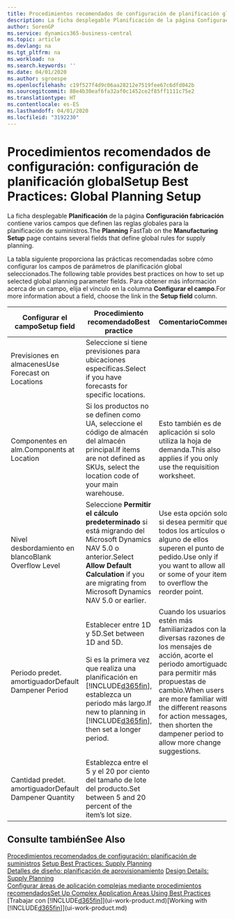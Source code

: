 ```yaml
---
title: Procedimientos recomendados de configuración de planificación global | Documentos de Microsoft
description: La ficha desplegable Planificación de la página Configuración fabricación contiene varios campos que definen las reglas globales para la planificación de suministros.
author: SorenGP
ms.service: dynamics365-business-central
ms.topic: article
ms.devlang: na
ms.tgt_pltfrm: na
ms.workload: na
ms.search.keywords: ''
ms.date: 04/01/2020
ms.author: sgroespe
ms.openlocfilehash: c19f527f4d9c06aa28212e7519fee67c6dfd042b
ms.sourcegitcommit: 88e4b30eaf6fa32af0c1452ce2f85ff1111c75e2
ms.translationtype: HT
ms.contentlocale: es-ES
ms.lasthandoff: 04/01/2020
ms.locfileid: "3192230"
---
```

# <a name="setup-best-practices-global-planning-setup"></a><span data-ttu-id="6d2d2-103">Procedimientos recomendados de configuración: configuración de planificación global</span><span class="sxs-lookup"><span data-stu-id="6d2d2-103">Setup Best Practices: Global Planning Setup</span></span>
<span data-ttu-id="6d2d2-104">La ficha desplegable **Planificación** de la página **Configuración fabricación** contiene varios campos que definen las reglas globales para la planificación de suministros.</span><span class="sxs-lookup"><span data-stu-id="6d2d2-104">The **Planning** FastTab on the **Manufacturing Setup** page contains several fields that define global rules for supply planning.</span></span>  

 <span data-ttu-id="6d2d2-105">La tabla siguiente proporciona las prácticas recomendadas sobre cómo configurar los campos de parámetros de planificación global seleccionados.</span><span class="sxs-lookup"><span data-stu-id="6d2d2-105">The following table provides best practices on how to set up selected global planning parameter fields.</span></span> <span data-ttu-id="6d2d2-106">Para obtener más información acerca de un campo, elija el vínculo en la columna **Configurar el campo**.</span><span class="sxs-lookup"><span data-stu-id="6d2d2-106">For more information about a field, choose the link in the **Setup field** column.</span></span>  

|<span data-ttu-id="6d2d2-107">Configurar el campo</span><span class="sxs-lookup"><span data-stu-id="6d2d2-107">Setup field</span></span>|<span data-ttu-id="6d2d2-108">Procedimiento recomendado</span><span class="sxs-lookup"><span data-stu-id="6d2d2-108">Best practice</span></span>|<span data-ttu-id="6d2d2-109">Comentario</span><span class="sxs-lookup"><span data-stu-id="6d2d2-109">Comment</span></span>|  
|-----------------|-------------------|-------------|  
|<span data-ttu-id="6d2d2-110">Previsiones en almacenes</span><span class="sxs-lookup"><span data-stu-id="6d2d2-110">Use Forecast on Locations</span></span>|<span data-ttu-id="6d2d2-111">Seleccione si tiene previsiones para ubicaciones específicas.</span><span class="sxs-lookup"><span data-stu-id="6d2d2-111">Select if you have forecasts for specific locations.</span></span>||  
|<span data-ttu-id="6d2d2-112">Componentes en alm.</span><span class="sxs-lookup"><span data-stu-id="6d2d2-112">Components at Location</span></span>|<span data-ttu-id="6d2d2-113">Si los productos no se definen como UA, seleccione el código de almacén del almacén principal.</span><span class="sxs-lookup"><span data-stu-id="6d2d2-113">If items are not defined as SKUs, select the location code of your main warehouse.</span></span>|<span data-ttu-id="6d2d2-114">Esto también es de aplicación si solo utiliza la hoja de demanda.</span><span class="sxs-lookup"><span data-stu-id="6d2d2-114">This also applies if you only use the requisition worksheet.</span></span>|  
|<span data-ttu-id="6d2d2-115">Nivel desbordamiento en blanco</span><span class="sxs-lookup"><span data-stu-id="6d2d2-115">Blank Overflow Level</span></span>|<span data-ttu-id="6d2d2-116">Seleccione **Permitir el cálculo predeterminado** si está migrando del Microsoft Dynamics NAV 5.0 o anterior.</span><span class="sxs-lookup"><span data-stu-id="6d2d2-116">Select **Allow Default Calculation** if you are migrating from Microsoft Dynamics NAV 5.0 or earlier.</span></span>|<span data-ttu-id="6d2d2-117">Use esta opción solo si desea permitir que todos los artículos o alguno de ellos superen el punto de pedido.</span><span class="sxs-lookup"><span data-stu-id="6d2d2-117">Use only if you want to allow all or some of your items to overflow the reorder point.</span></span>|  
|<span data-ttu-id="6d2d2-118">Periodo predet. amortiguador</span><span class="sxs-lookup"><span data-stu-id="6d2d2-118">Default Dampener Period</span></span>|<span data-ttu-id="6d2d2-119">Establecer entre 1D y 5D.</span><span class="sxs-lookup"><span data-stu-id="6d2d2-119">Set between 1D and 5D.</span></span><br /><br /> <span data-ttu-id="6d2d2-120">Si es la primera vez que realiza una planificación en [!INCLUDE[d365fin](includes/d365fin_md.md)], establezca un periodo más largo.</span><span class="sxs-lookup"><span data-stu-id="6d2d2-120">If new to planning in [!INCLUDE[d365fin](includes/d365fin_md.md)], then set a longer period.</span></span>|<span data-ttu-id="6d2d2-121">Cuando los usuarios estén más familiarizados con las diversas razones de los mensajes de acción, acorte el periodo amortiguador para permitir más propuestas de cambio.</span><span class="sxs-lookup"><span data-stu-id="6d2d2-121">When users are more familiar with the different reasons for action messages, then shorten the dampener period to allow more change suggestions.</span></span>|  
|<span data-ttu-id="6d2d2-122">Cantidad predet. amortiguador</span><span class="sxs-lookup"><span data-stu-id="6d2d2-122">Default Dampener Quantity</span></span>|<span data-ttu-id="6d2d2-123">Establezca entre el 5 y el 20 por ciento del tamaño de lote del producto.</span><span class="sxs-lookup"><span data-stu-id="6d2d2-123">Set between 5 and 20 percent of the item’s lot size.</span></span>||  

## <a name="see-also"></a><span data-ttu-id="6d2d2-124">Consulte también</span><span class="sxs-lookup"><span data-stu-id="6d2d2-124">See Also</span></span>  
 <span data-ttu-id="6d2d2-125">[Procedimientos recomendados de configuración: planificación de suministros](setup-best-practices-supply-planning.md) </span><span class="sxs-lookup"><span data-stu-id="6d2d2-125">[Setup Best Practices: Supply Planning](setup-best-practices-supply-planning.md) </span></span>  
 <span data-ttu-id="6d2d2-126">[Detalles de diseño: planificación de aprovisionamiento](design-details-supply-planning.md) </span><span class="sxs-lookup"><span data-stu-id="6d2d2-126">[Design Details: Supply Planning](design-details-supply-planning.md) </span></span>  
 [<span data-ttu-id="6d2d2-127">Configurar áreas de aplicación complejas mediante procedimientos recomendados</span><span class="sxs-lookup"><span data-stu-id="6d2d2-127">Set Up Complex Application Areas Using Best Practices</span></span>](set-up-complex-application-areas-using-best-practices.md)  
 <span data-ttu-id="6d2d2-128">[Trabajar con [!INCLUDE[d365fin](includes/d365fin_md.md)]](ui-work-product.md)</span><span class="sxs-lookup"><span data-stu-id="6d2d2-128">[Working with [!INCLUDE[d365fin](includes/d365fin_md.md)]](ui-work-product.md)</span></span>
